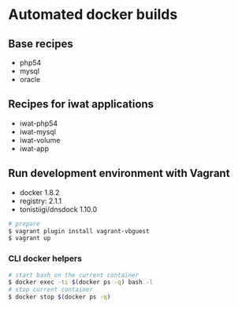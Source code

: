 # Automated docker builds

 

## Base recipes

 * php54
 * mysql
 * oracle

## Recipes for iwat applications

 * iwat-php54
 * iwat-mysql
 * iwat-volume
 * iwat-app

## Run development environment with Vagrant

 * docker 1.8.2
 * registry: 2.1.1
 * tonistiigi/dnsdock 1.10.0

```sh
# prepare
$ vagrant plugin install vagrant-vbguest
$ vagrant up
```

### CLI docker helpers

```sh
# start bash on the current container 
$ docker exec -ti $(docker ps -q) bash -l
# stop current container
$ docker stop $(docker ps -q)
```